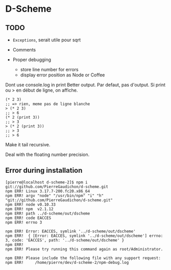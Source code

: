 
D-Scheme
========


TODO
----

 - `Exceptions`, serait utile pour sqrt

 - Comments

 - Proper debugging
   - store line number for errors
   - display error position as Node or Coffee



Dont use console.log in print
Better output. Par defaut, pas d'output. Si print ou > en début de ligne, on affiche.

	(* 2 3)
	;; => rien, meme pas de ligne blanche
	> (* 2 3)
	;; > 6
	(* 2 (print 3))
	;; > 3
	> (* 2 (print 3))
	;; > 3
	;; > 6


Make it tail recursive.


 Deal with the floating number precision.
 
 ## Error during installation
 
	[pierre@localhost d-scheme-2]$ npm i git://github.com/PierreGaudichon/d-scheme.git
	npm ERR! Linux 3.17.7-200.fc20.x86_64
	npm ERR! argv "node" "/usr/bin/npm" "i" "h" "git://github.com/PierreGaudichon/d-scheme.git"
	npm ERR! node v0.10.33
	npm ERR! npm  v2.1.12
	npm ERR! path ../d-scheme/out/dscheme
	npm ERR! code EACCES
	npm ERR! errno 3
	
	npm ERR! Error: EACCES, symlink '../d-scheme/out/dscheme'
	npm ERR!  { [Error: EACCES, symlink '../d-scheme/out/dscheme'] errno: 3, code: 'EACCES', path: '../d-scheme/out/dscheme' }
	npm ERR! 
	npm ERR! Please try running this command again as root/Administrator.
	
	npm ERR! Please include the following file with any support request:
	npm ERR!     /home/pierre/dev/d-scheme-2/npm-debug.log

